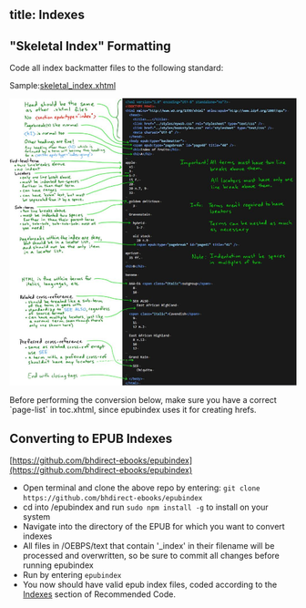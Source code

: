 title: Indexes
---

## "Skeletal Index" Formatting

Code all index backmatter files to the following standard:

Sample:[skeletal_index.xhtml](../assets/skeletal_index.xhtml)

![skeletal_index_guide.jpg](../assets/images/skeletal_index_guide.jpg)

<aside class="caution">Before performing the conversion below, make sure you have a correct `page-list` in toc.xhtml, since epubindex uses it for creating hrefs.</aside>

## Converting to EPUB Indexes

[https://github.com/bhdirect-ebooks/epubindex](https://github.com/bhdirect-ebooks/epubindex)

* Open terminal and clone the above repo by entering: `git clone https://github.com/bhdirect-ebooks/epubindex`
* cd into /epubindex and run `sudo npm install -g` to install on your system
* Navigate into the directory of the EPUB for which you want to convert indexes
* All files in /OEBPS/text that contain '_index' in their filename will be processed and overwritten, so be sure to commit all changes before running epubindex
* Run by entering `epubindex`
* You now should have valid epub index files, coded according to the [Indexes](../code/indexes.html) section of Recommended Code.